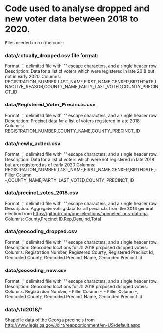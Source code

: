 # Code used to analyse dropped and new voter data between 2018 to 2020.

Files needed to run the code:

### data/actually_dropped.csv file format:

Format: ',' delimited file with '"' escape characters, and a single header row.
Description: Data for a list of voters which were registered in late 2018 but not in early 2020.
Columns: REGISTRATION_NUMBER,LAST_NAME,FIRST_NAME,GENDER,BIRTHDATE,INACTIVE_REASON,COUNTY_NAME,PARTY_LAST_VOTED,COUNTY_PRECINCT_ID

### data/Registered_Voter_Precincts.csv

Format: ',' delimited file with '"' escape characters, and a single header row.
Description: Precinct data for a list of voters registered in late 2018.
Columns: REGISTRATION_NUMBER,COUNTY_NAME,COUNTY_PRECINCT_ID

### data/newly_added.csv

Format: ',' delimited file with '"' escape characters, and a single header row.
Description: Data for a list of voters which were not registered in late 2018 but are registered as of early 2020
Columns: REGISTRATION_NUMBER,LAST_NAME,FIRST_NAME,GENDER,BIRTHDATE,- Filler Column -,COUNTY_NAME,PARTY_LAST_VOTED,COUNTY_PRECINCT_ID

### data/precinct_votes_2018.csv

Format: ',' delimited file with '"' escape characters, and a single header row.
Description: Aggregate voting data for all precincts from the 2018 general election from https://github.com/openelections/openelections-data-ga.
Columns: County,Precinct ID,Rep,Dem,Ind,Total

### data/geocoding_dropped.csv

Format: ',' delimited file with '"' escape characters, and a single header row.
Description: Geocoded locations for all 2018 proposed dropped voters.
Columns: Registration Number, Registered County, Registered Precinct Id, Geocoded County, Geocoded Precinct Name, Geocoded Precinct Id

### data/geocoding_new.csv

Format: ',' delimited file with '"' escape characters, and a single header row.
Description: Geocoded locations for all 2018 proposed dropped voters.
Columns: Registration Number, - Filler Column -, - Filler Column -, Geocoded County, Geocoded Precinct Name, Geocoded Precinct Id

### data/vtd2018/*
Shapefile data of the Georgia precincts from http://www.legis.ga.gov/Joint/reapportionment/en-US/default.aspx